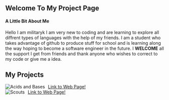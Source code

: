 ## Welcome To My Project Page
#### A Little Bit About Me
Hello I am militaryk I am very new to coding and are learning to explore all diffrent types of languages with the help of my friends.
I am a student who takes advantage of github to produce stuff for school and is learning along the way hoping to become a software
engineer in the future. I **WELCOME** all the support I get from friends and thank anyone who wishes to correct to my code or give me a idea.

## My Projects
<img src="militaryk.github.io/assets/images/Acids and Bases.png"
     alt="Acids and Bases"
     ahref="https://militaryk.github.io/SchoolProject/"
     style="float: left; margin-right: 10px;" />
     [Link to Web Page!](https://militaryk.github.io/SchoolProject/)
<br/>
<img src="militaryk.github.io/assets/images/screen-shot-2018-07-26-at-7-12.png"
     alt="Scouts"
     ahref="https://militaryk.github.io/SchoolProject/"
     style="float: left; margin-right: 10px;" />
     [Link to Web Page!](https://militaryk.github.io/ScoutsUnofficialWebsite)
     



